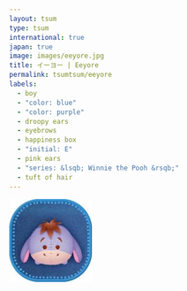 ```yaml
---
layout: tsum
type: tsum
international: true
japan: true
image: images/eeyore.jpg
title: イーヨー | Eeyore
permalink: tsumtsum/eeyore
labels:
  - boy
  - "color: blue"
  - "color: purple"
  - droopy ears
  - eyebrows
  - happiness box
  - "initial: E"
  - pink ears
  - "series: &lsqb; Winnie the Pooh &rsqb;"
  - tuft of hair
---
```

<img class="ui image" src="../images/eeyore.jpg">
